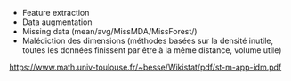  * Feature extraction
 * Data augmentation
 * Missing data (mean/avg/MissMDA/MissForest/)
 * Malédiction des dimensions (méthodes basées sur la densité inutile, toutes les données finissent par être à la même distance, volume utile)

 https://www.math.univ-toulouse.fr/~besse/Wikistat/pdf/st-m-app-idm.pdf